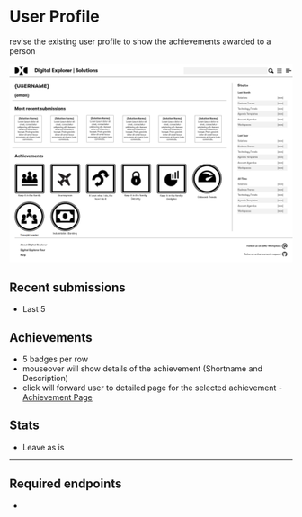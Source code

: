 # User Profile

revise the existing user profile to show the achievements awarded to a person

![profile_2018.png](profile_2018.png)

## Recent submissions
- Last 5

## Achievements

- 5 badges per row
- mouseover will show details of the achievement (Shortname and Description)
- click will forward user to detailed page for the selected achievement - [Achievement Page](Achievement.md)

## Stats
- Leave as is

---

## Required endpoints

- 